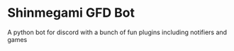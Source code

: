# Shinmegami GFD Bot
A python bot for discord with a bunch of fun plugins including notifiers and games
